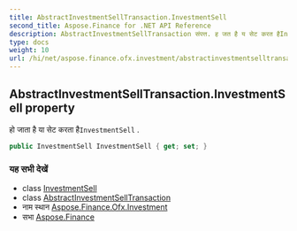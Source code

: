 ```yaml
---
title: AbstractInvestmentSellTransaction.InvestmentSell
second_title: Aspose.Finance for .NET API Reference
description: AbstractInvestmentSellTransaction संपत्त. ह जत है य सेट करत हैInvestmentSell .
type: docs
weight: 10
url: /hi/net/aspose.finance.ofx.investment/abstractinvestmentselltransaction/investmentsell/
---
```

## AbstractInvestmentSellTransaction.InvestmentSell property

हो जाता है या सेट करता है`InvestmentSell` .

```csharp
public InvestmentSell InvestmentSell { get; set; }
```

### यह सभी देखें

* class [InvestmentSell](../../investmentsell/)
* class [AbstractInvestmentSellTransaction](../)
* नाम स्थान [Aspose.Finance.Ofx.Investment](../../abstractinvestmentselltransaction/)
* सभा [Aspose.Finance](../../../)


